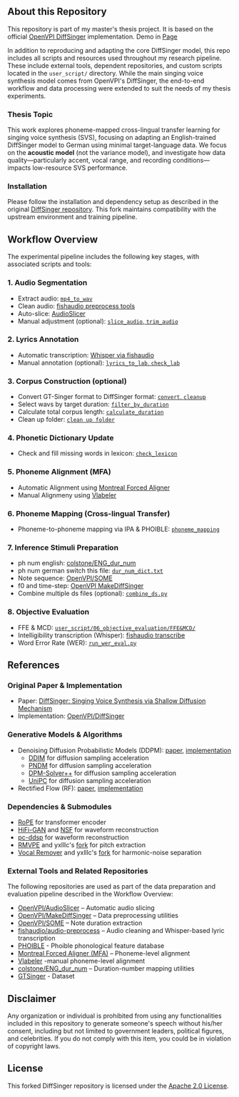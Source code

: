 ## About this Repository

This repository is part of my master's thesis project. It is based on the official [OpenVPI DiffSinger](https://github.com/openvpi/DiffSinger) implementation. Demo in [Page](dongjiashu.github.io/DiffSinger/)

In addition to reproducing and adapting the core DiffSinger model, this repo includes all scripts and resources used throughout my research pipeline. These include external tools, dependent repositories, and custom scripts located in the `user_script/` directory. While the main singing voice synthesis model comes from OpenVPI's DiffSinger, the end-to-end workflow and data processing were extended to suit the needs of my thesis experiments.

### Thesis Topic

This work explores phoneme-mapped cross-lingual transfer learning for singing voice synthesis (SVS), focusing on adapting an English-trained DiffSinger model to German using minimal target-language data. We focus on the **acoustic model** (not the variance model), and investigate how data quality—particularly accent, vocal range, and recording conditions—impacts low-resource SVS performance.

### Installation

Please follow the installation and dependency setup as described in the original [DiffSinger repository](https://github.com/openvpi/DiffSinger). This fork maintains compatibility with the upstream environment and training pipeline.

## Workflow Overview

The experimental pipeline includes the following key stages, with associated scripts and tools:

### 1. Audio Segmentation
- Extract audio: [`mp4_to_wav`](/user_script/00_audio/mp4_to_wav.py)
- Clean audio: [fishaudio preprocess tools](https://github.com/fishaudio/audio-preprocess)
- Auto-slice: [AudioSlicer](https://github.com/openvpi/audio-slicer)
- Manual adjustment (optional): [`slice_audio`, `trim_audio`](user_script/00_audio)

### 2. Lyrics Annotation
- Automatic transcription: [Whisper via fishaudio](https://github.com/fishaudio/audio-preprocess)
- Manual annotation (optional): [`lyrics_to_lab`, `check_lab`](user_script/01_lyric)

### 3. Corpus Construction (optional)
- Convert GT-Singer format to DiffSinger format: [`convert`, `cleanup`](user_script/02_corpus)
- Select wavs by target duration: [`filter_by_duration`](user_script/02_corpus)
- Calculate total corpus length: [`calculate_duration`](user_script/02_corpus)
- Clean up folder: [`clean up folder`](user_script/02_corpus)

### 4. Phonetic Dictionary Update
- Check and fill missing words in lexicon: [`check_lexicon`](user_script/03_dictionary)

### 5. Phoneme Alignment (MFA)
- Automatic Alignment using [Montreal Forced Aligner](https://github.com/MontrealCorpusTools/Montreal-Forced-Aligner)
- Manual Alignmeny using [Vlabeler](https://github.com/sdercolin/vlabeler)

### 6. Phoneme Mapping (Cross-lingual Transfer)
- Phoneme-to-phoneme mapping via IPA & PHOIBLE: [`phoneme_mapping`](user_script/04_phoneme_mapping/)

### 7. Inference Stimuli Preparation
- ph num english: [colstone/ENG_dur_num](https://github.com/colstone/ENG_dur_num) 
- ph num german switch this file: [`dur_num_dict.txt`](user_script/05_stimuli/dur_num_dict.txt)
- Note sequence: [OpenVPI/SOME](https://github.com/openvpi/SOME)
- f0 and time-step: [OpenVPI MakeDiffSinger](https://github.com/openvpi/MakeDiffSinger)
- Combine multiple ds files (optional): [`combine_ds.py`](user_script/05_stimuli)

### 8. Objective Evaluation
- FFE & MCD: [`user_script/06_objective_evaluation/FFE&MCD/`](user_script/06_objective_evaluation/FFE&MCD/)
- Intelligibility transcription (Whisper): [fishaudio transcribe](https://github.com/fishaudio/audio-preprocess)
- Word Error Rate (WER): [`run_wer_eval.py`](user_script/06_objective_evaluation/Intelligibility/run_wer_eval.py)


## References

### Original Paper & Implementation

- Paper: [DiffSinger: Singing Voice Synthesis via Shallow Diffusion Mechanism](https://arxiv.org/abs/2105.02446)
- Implementation: [OpenVPI/DiffSinger](https://github.com/openvpi/DiffSinger)

### Generative Models & Algorithms

- Denoising Diffusion Probabilistic Models (DDPM): [paper](https://arxiv.org/abs/2006.11239), [implementation](https://github.com/hojonathanho/diffusion)
  - [DDIM](https://arxiv.org/abs/2010.02502) for diffusion sampling acceleration
  - [PNDM](https://arxiv.org/abs/2202.09778) for diffusion sampling acceleration
  - [DPM-Solver++](https://github.com/LuChengTHU/dpm-solver) for diffusion sampling acceleration
  - [UniPC](https://github.com/wl-zhao/UniPC) for diffusion sampling acceleration
- Rectified Flow (RF): [paper](https://arxiv.org/abs/2209.03003), [implementation](https://github.com/gnobitab/RectifiedFlow)

### Dependencies & Submodules

- [RoPE](https://github.com/lucidrains/rotary-embedding-torch) for transformer encoder
- [HiFi-GAN](https://github.com/jik876/hifi-gan) and [NSF](https://github.com/nii-yamagishilab/project-NN-Pytorch-scripts/tree/master/project/01-nsf) for waveform reconstruction
- [pc-ddsp](https://github.com/yxlllc/pc-ddsp) for waveform reconstruction
- [RMVPE](https://github.com/Dream-High/RMVPE) and yxlllc's [fork](https://github.com/yxlllc/RMVPE) for pitch extraction
- [Vocal Remover](https://github.com/tsurumeso/vocal-remover) and yxlllc's [fork](https://github.com/yxlllc/vocal-remover) for harmonic-noise separation

### External Tools and Related Repositories

The following repositories are used as part of the data preparation and evaluation pipeline described in the Workflow Overview:

- [OpenVPI/AudioSlicer](https://github.com/openvpi/audio-slicer) – Automatic audio slicing
- [OpenVPI/MakeDiffSinger](https://github.com/openvpi/MakeDiffSinger) – Data preprocessing utilities
- [OpenVPI/SOME](https://github.com/openvpi/SOME) – Note duration extraction
- [fishaudio/audio-preprocess](https://github.com/fishaudio/audio-preprocess) – Audio cleaning and Whisper-based lyric transcription
- [PHOIBLE](https://github.com/phoible/dev) - Phoible phonological feature database
- [Montreal Forced Aligner (MFA)](https://github.com/MontrealCorpusTools/Montreal-Forced-Aligner) – Phoneme-level alignment
- [Vlabeler](https://github.com/sdercolin/vlabeler) -manual phoneme-level alignment
- [colstone/ENG_dur_num](https://github.com/colstone/ENG_dur_num) – Duration-number mapping utilities
- [GTSinger](https://github.com/AaronZ345/GTSinger) - Dataset 

## Disclaimer

Any organization or individual is prohibited from using any functionalities included in this repository to generate someone's speech without his/her consent, including but not limited to government leaders, political figures, and celebrities. If you do not comply with this item, you could be in violation of copyright laws.

## License

This forked DiffSinger repository is licensed under the [Apache 2.0 License](LICENSE).
